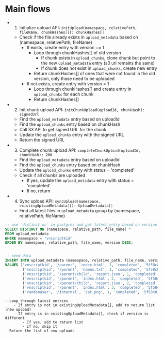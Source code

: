 # Main flows
- 1. Initialize upload API: `initUpload(namespace, relativePath, fileName, chunkHashes[]): chunkHashes[]`
    - Check if the file already exists in `upload_metadata` based on (namespace, relativePath, fileName)
        - If exists, create entry with version += 1
            - Loop through chunkHashes[] of old version
                - If chunk exists in `upload_chunks`, clone chunk but point to the new `upload_metadata` entry (s3 url remains the same)
                - If chunk does not exist in `upload_chunks`, create new entry
            - Return chunkHashes[] of ones that were not found in the old version, only those need to be uploaded
        - If not exists, create entry with version = 1
            - Loop through chunkHashes[] and create entry in `upload_chunks` for each chunk
            - Return chunkHashes[]

- 2. Init chunk upload API: `initChunkUpload(uploadId, chunkHash): signedUrl`
    - Find the `upload_metadata` entry based on uploadId
    - Find the `upload_chunks` entry based on chunkHash
    - Call S3 API to get signed URL for the chunk
    - Update the `upload_chunks` entry with the signed URL
    - Return the signed URL

- 3. Complete chunk upload API: `completeChunkUpload(uploadId, chunkHash): 200`
    - Find the `upload_metadata` entry based on uploadId
    - Find the `upload_chunks` entry based on chunkHash
    - Update the `upload_chunks` entry with status = 'completed'
    - Check if all chunks are uploaded
        - If yes, update the `upload_metadata` entry with status = 'completed'
        - If no, return


- 4. Sync upload API: `syncUpload(namespace, existingUploadMetadata[]): UploadMetadata[]`
    - Find all latest files in `upload_metadata` group by (namespace, relativePath, fileName)
```sql
-- use `distinct on` in postgres and get latest entry based on version
SELECT DISTINCT ON (namespace, relative_path, file_name) *
FROM upload_metadata
WHERE namespace = 'vnscriptkid'
ORDER BY namespace, relative_path, file_name, version DESC;


-- seed data
INSERT INTO upload_metadata (namespace, relative_path, file_name, version, status, upload_id)
VALUES ('vnscriptkid', '/parent', 'index.html', 1, 'completed', '5f58c81f-d9e2-48b9-8119-d65117e3de1a'),
        ('vnscriptkid', '/parent', 'names.txt', 1, 'completed', '5f58c81f-d9e2-48b9-8119-d65117e3de1b'), -- << latest
        ('vnscriptkid', '/parent/child', 'report.json', 1, 'completed', '5f58c81f-d9e2-48b9-8119-d65117e3de1c'),
        ('vnscriptkid', '/parent', 'index.html', 2, 'completed', '5f58c81f-d9e2-48b9-8119-d65117e3de1d'),
        ('vnscriptkid', '/parent/child', 'report.json', 2, 'completed', '5f58c81f-d9e2-48b9-8119-d65117e3de1e'), -- << latest
        ('vnscriptkid', '/parent', 'index.html', 3, 'completed', '5f58c81f-d9e2-48b9-8119-d65117e3de1f'), -- << latest
        ('randomuser', '/internal', 'cat.png', 1, 'completed', '5f58c81f-d9e2-48b9-8119-d65117e3de2a');
```
    - Loop through latest entries
        - If entry is not in existingUploadMetadata[], add to return list (new upload)
        - If entry is in existingUploadMetadata[], check if version is different
            - If yes, add to return list
            - If no, skip it
    - Return the list of new uploads
